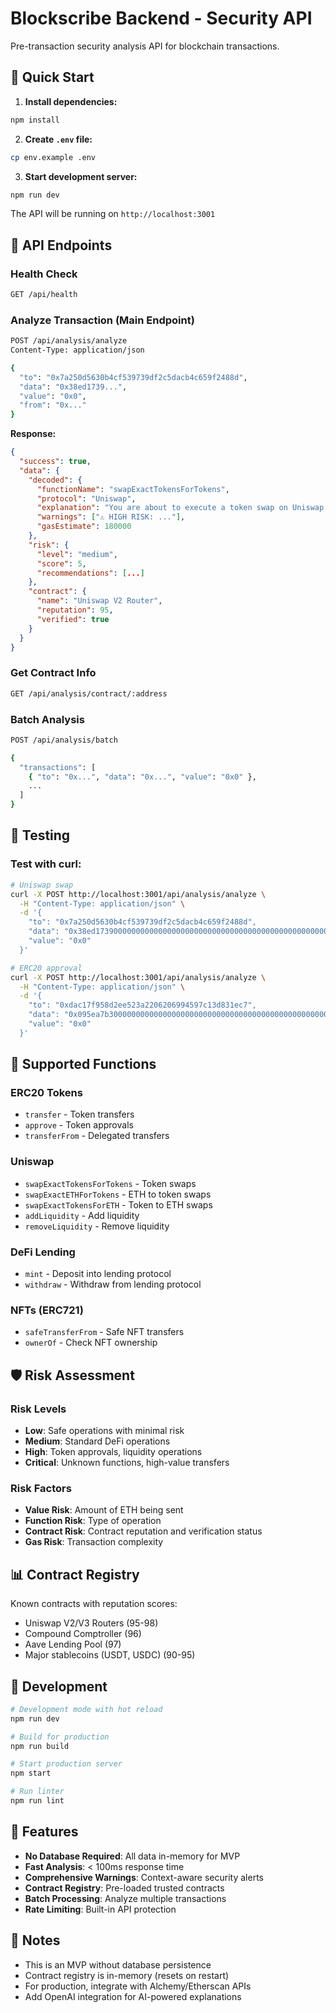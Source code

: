# Blockscribe Backend - Security API

Pre-transaction security analysis API for blockchain transactions.

## 🚀 Quick Start

1. **Install dependencies:**
```bash
npm install
```

2. **Create `.env` file:**
```bash
cp env.example .env
```

3. **Start development server:**
```bash
npm run dev
```

The API will be running on `http://localhost:3001`

## 📡 API Endpoints

### Health Check
```bash
GET /api/health
```

### Analyze Transaction (Main Endpoint)
```bash
POST /api/analysis/analyze
Content-Type: application/json

{
  "to": "0x7a250d5630b4cf539739df2c5dacb4c659f2488d",
  "data": "0x38ed1739...",
  "value": "0x0",
  "from": "0x..."
}
```

**Response:**
```json
{
  "success": true,
  "data": {
    "decoded": {
      "functionName": "swapExactTokensForTokens",
      "protocol": "Uniswap",
      "explanation": "You are about to execute a token swap on Uniswap...",
      "warnings": ["⚠️ HIGH RISK: ..."],
      "gasEstimate": 180000
    },
    "risk": {
      "level": "medium",
      "score": 5,
      "recommendations": [...]
    },
    "contract": {
      "name": "Uniswap V2 Router",
      "reputation": 95,
      "verified": true
    }
  }
}
```

### Get Contract Info
```bash
GET /api/analysis/contract/:address
```

### Batch Analysis
```bash
POST /api/analysis/batch

{
  "transactions": [
    { "to": "0x...", "data": "0x...", "value": "0x0" },
    ...
  ]
}
```

## 🧪 Testing

### Test with curl:
```bash
# Uniswap swap
curl -X POST http://localhost:3001/api/analysis/analyze \
  -H "Content-Type: application/json" \
  -d '{
    "to": "0x7a250d5630b4cf539739df2c5dacb4c659f2488d",
    "data": "0x38ed1739000000000000000000000000000000000000000000000000000000000000000000000000000000000000000000000000000000000000000000000000000000000000000000000000000000000000000000000000000000000000000000000000000000000",
    "value": "0x0"
  }'

# ERC20 approval
curl -X POST http://localhost:3001/api/analysis/analyze \
  -H "Content-Type: application/json" \
  -d '{
    "to": "0xdac17f958d2ee523a2206206994597c13d831ec7",
    "data": "0x095ea7b3000000000000000000000000000000000000000000000000000000000000000000000000000000000000000000000000000000000000000000000000000000000",
    "value": "0x0"
  }'
```

## 🔑 Supported Functions

### ERC20 Tokens
- `transfer` - Token transfers
- `approve` - Token approvals
- `transferFrom` - Delegated transfers

### Uniswap
- `swapExactTokensForTokens` - Token swaps
- `swapExactETHForTokens` - ETH to token swaps
- `swapExactTokensForETH` - Token to ETH swaps
- `addLiquidity` - Add liquidity
- `removeLiquidity` - Remove liquidity

### DeFi Lending
- `mint` - Deposit into lending protocol
- `withdraw` - Withdraw from lending protocol

### NFTs (ERC721)
- `safeTransferFrom` - Safe NFT transfers
- `ownerOf` - Check NFT ownership

## 🛡️ Risk Assessment

### Risk Levels
- **Low**: Safe operations with minimal risk
- **Medium**: Standard DeFi operations
- **High**: Token approvals, liquidity operations
- **Critical**: Unknown functions, high-value transfers

### Risk Factors
- **Value Risk**: Amount of ETH being sent
- **Function Risk**: Type of operation
- **Contract Risk**: Contract reputation and verification status
- **Gas Risk**: Transaction complexity

## 📊 Contract Registry

Known contracts with reputation scores:
- Uniswap V2/V3 Routers (95-98)
- Compound Comptroller (96)
- Aave Lending Pool (97)
- Major stablecoins (USDT, USDC) (90-95)

## 🔧 Development

```bash
# Development mode with hot reload
npm run dev

# Build for production
npm run build

# Start production server
npm start

# Run linter
npm run lint
```

## 🌟 Features

- **No Database Required**: All data in-memory for MVP
- **Fast Analysis**: < 100ms response time
- **Comprehensive Warnings**: Context-aware security alerts
- **Contract Registry**: Pre-loaded trusted contracts
- **Batch Processing**: Analyze multiple transactions
- **Rate Limiting**: Built-in API protection

## 📝 Notes

- This is an MVP without database persistence
- Contract registry is in-memory (resets on restart)
- For production, integrate with Alchemy/Etherscan APIs
- Add OpenAI integration for AI-powered explanations

